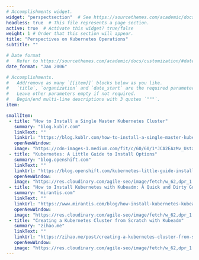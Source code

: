 ```yaml
---
# Accomplishments widget.
widget: "perspectsection"  # See https://sourcethemes.com/academic/docs/page-builder/
headless: true  # This file represents a page section.
active: true  # Activate this widget? true/false
weight: 1 # Order that this section will appear.
title: "Perspectives on Kubernetes Operations"
subtitle: ""

# Date format
#   Refer to https://sourcethemes.com/academic/docs/customization/#date-format
date_format: "Jan 2006"

# Accomplishments.
#   Add/remove as many `[[item]]` blocks below as you like.
#   `title`, `organization` and `date_start` are the required parameters.
#   Leave other parameters empty if not required.
#   Begin/end multi-line descriptions with 3 quotes `"""`.
item:

smallItem: 
 - title: "How to Install a Single Master Kubernetes Cluster"
   summary: "blog.kublr.com"
   linkText: ""
   linkUrl: "https://blog.kublr.com/how-to-install-a-single-master-kubernetes-k8s-cluster-34ec16efefff"
   openNewWindow: 
   image: "https://cdn-images-1.medium.com/fit/c/60/60/1*JCA2EAzMv_UstxTMv4TPIA.png"
 - title: "Kubernetes: A Little Guide to Install Options"
   summary: "blog.openshift.com"
   linkText: ""
   linkUrl: "https://blog.openshift.com/kubernetes-little-guide-install-options/"
   openNewWindow: 
   image: "https://res.cloudinary.com/agile-seo/image/fetch/w_62,dpr_1.0,d_blank_am8gzx.png/https%3A%2F%2Flogo.clearbit.com%2Fblog.openshift.com%3Fsize%3D250"
 - title: "How to Install Kubernetes with Kubeadm: A Quick and Dirty Guide"
   summary: "mirantis.com"
   linkText: ""
   linkUrl: "https://www.mirantis.com/blog/how-install-kubernetes-kubeadm/"
   openNewWindow: 
   image: "https://res.cloudinary.com/agile-seo/image/fetch/w_62,dpr_1.0,d_blank_am8gzx.png/https%3A%2F%2Flogo.clearbit.com%2Fmirantis.com%3Fsize%3D250"
 - title: "Creating a Kubernetes Cluster from Scratch with Kubeadm"
   summary: "zihao.me"
   linkText: ""
   linkUrl: "https://zihao.me/post/creating-a-kubernetes-cluster-from-scratch-with-kubeadm/"
   openNewWindow: 
   image: "https://res.cloudinary.com/agile-seo/image/fetch/w_62,dpr_1.0,d_blank_am8gzx.png/https%3A%2F%2Flogo.clearbit.com%2Fzihao.me%3Fsize%3D250"
---
```


